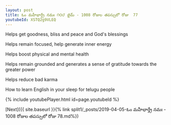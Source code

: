 ```yaml
---
layout: post
title: ఓం మహీభార్త్రే నమః ౧౦౮ టైమ్ - 1008 రోజుల తపస్సులో రోజు  77
youtubeId: XSTQ2g9VLEQ
---
```

 
 
Helps get goodness, bliss and peace and God's blessings
 
Helps remain focused, help generate inner energy 
 
Helps boost physical and mental health 
 
Helps remain grounded and generates a sense of gratitude towards the greater power 
 
Helps reduce bad karma
 
How to learn English in your sleep for telugu people
 
 
 
 


{% include youtubePlayer.html id=page.youtubeId %}
 
[Next]({{ site.baseurl }}{% link split1/_posts/2019-04-05-ఓం మహీభార్త్రే నమః   - 1008 రోజుల తపస్సులో రోజు  78.md%})
 
